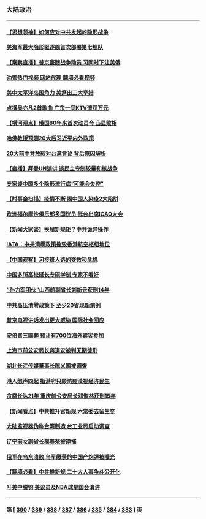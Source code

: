 ### 大陆政治
---
#### [【思想领袖】如何应对中共发起的隐形战争](../../pages/ncid277/n13810274.md?09221245) 
#### [美海军最大隐形驱逐舰首次部署第七舰队](../../pages/ncid277/n13829845.md?09221245) 
#### [【秦鹏直播】普京豪赌战争动员 习同时下注美俄](../../pages/ncid277/n13829889.md?09221245) 
#### [油管热门视频 网站代理 翻墙必看视频](http://209.222.30.114:81/youtube.html?09221245)
#### [美中太平洋岛国角力 美祭出三大举措](../../pages/ncid277/n13829861.md?09221245) 
#### [点播吴亦凡2首歌曲 广东一间KTV遭罚万元](../../pages/ncid277/n13829878.md?09221245) 
#### [【横河观点】俄国80年来首次动员令 凸显败相](../../pages/ncid277/n13829734.md?09221245) 
#### [哈佛教授预测20大后习近平内外政策](../../pages/ncid277/n13829176.md?09221245) 
#### [20大前中共放软对台湾言论 背后原因解析](../../pages/ncid277/n13829842.md?09221245) 
#### [【直播】拜登UN演讲 谈民主专制较量和核战争](../../pages/ncid277/n13829827.md?09221245) 
#### [专家谈中国多个隐形流行病“可能会失控”](../../pages/ncid277/n13829808.md?09221245) 
#### [【时事金扫描】疫情不断 揭中国人染疫2大陷阱](../../pages/ncid277/n13829333.md?09221245) 
#### [欧洲福尔摩沙俱乐部多国议员 挺台出席ICAO大会](../../pages/ncid277/n13829791.md?09221245) 
#### [【新闻大家谈】换届新规矩？中共诡异操作](../../pages/ncid277/n13829747.md?09221245) 
#### [IATA：中共清零政策摧毁香港航空枢纽地位](../../pages/ncid277/n13829669.md?09221245) 
#### [【中国观察】习接班人选的变数和危机](../../pages/ncid277/n13829685.md?09221245) 
#### [中国多所高校延长专硕学制 专家不看好](../../pages/ncid277/n13829661.md?09221245) 
#### [“孙力军团伙”山西前副省长刘新云获刑14年](../../pages/ncid277/n13829619.md?09221245) 
#### [中共高压清零政策下 至少20省现新病例](../../pages/ncid277/n13829611.md?09221245) 
#### [普京电视讲话发出更大威胁 国际社会回应](../../pages/ncid277/n13829615.md?09221245) 
#### [安倍晋三国葬 预计有700位海外宾客参加](../../pages/ncid277/n13829502.md?09221245) 
#### [上海市前公安局长龚道安被判无期徒刑](../../pages/ncid277/n13829492.md?09221245) 
#### [湖北长江传媒董事长陈义国被调查](../../pages/ncid277/n13829543.md?09221245) 
#### [港人怨声四起 指港府只顾防疫漠视经济民生](../../pages/ncid277/n13829481.md?09221245) 
#### [贪腐长达21年 重庆前公安局长邓恢林获刑15年](../../pages/ncid277/n13829361.md?09221245) 
#### [【新闻看点】中共推升官新规 六常委去留生变](../../pages/ncid277/n13829166.md?09221245) 
#### [大陆监视器伪称台湾制造 台工业局启动调查](../../pages/ncid277/n13829306.md?09221245) 
#### [辽宁前女副省长郝春荣被逮捕](../../pages/ncid277/n13829341.md?09221245) 
#### [俄军在乌东溃败 乌军缴获的中国产炮弹被曝光](../../pages/ncid277/n13829202.md?09221245) 
#### [【翻墙必看】中共推新规 二十大人事争斗公开化](../../pages/ncid277/n13829383.md?09221245) 
#### [吁美中脱钩 美议员及NBA球星国会演讲](../../pages/ncid277/n13829285.md?09221245) 

---
#### 第 [ [390](./390.md?09221245) / [389](./389.md?09221245) / [388](./388.md?09221245) / [387](./387.md?09221245) / [386](./386.md?09221245) / [385](./385.md?09221245) / [384](./384.md?09221245) / [383](./383.md?09221245) ] 页
